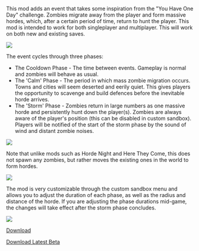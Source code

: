 This mod adds an event that takes some inspiration from the "You Have One Day" challenge. Zombies migrate away from the player and form massive hordes, which, after a certain period of time, return to hunt the player. This mod is intended to work for both singleplayer and multiplayer. This will work on both new and existing saves.

![](https://imgur.com/G63Hq7v.png)

The event cycles through three phases:

- The Cooldown Phase - The time between events. Gameplay is normal and zombies will behave as usual.
- The 'Calm' Phase - The period in which mass zombie migration occurs. Towns and cities will seem deserted and eerily quiet. This gives players the opportunity to scavenge and build defences before the inevitable horde arrives.
- The 'Storm' Phase - Zombies return in large numbers as one massive horde and persistently hunt down the player(s). Zombies are always aware of the player's position (this can be disabled in custom sandbox). Players will be notified of the start of the storm phase by the sound of wind and distant zombie noises.

![](https://imgur.com/G63Hq7v.png)

Note that unlike mods such as Horde Night and Here They Come, this does not spawn any zombies, but rather moves the existing ones in the world to form hordes.

![](https://imgur.com/G63Hq7v.png)

The mod is very customizable through the custom sandbox menu and allows you to adjust the duration of each phase, as well as the radius and distance of the horde. If you are adjusting the phase durations mid-game, the changes will take effect after the storm phase concludes.

![](https://imgur.com/G63Hq7v.png)

[Download](https://steamcommunity.com/sharedfiles/filedetails/?id=2953621037)

[Download Latest Beta](https://github.com/socialtroglodyte/TheCalmBeforeTheStorm/releases)
